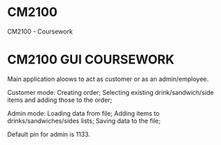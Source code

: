 # CM2100
CM2100 - Coursework

<h1>CM2100 GUI COURSEWORK</h1>

Main application aloows to act as customer or as an admin/employee. 

Customer mode: 
  Creating order;
  Selecting existing drink/sandwich/side items and adding those to the order;
 
 
Admin mode: 
  Loading data from file; 
  Adding items to drinks/sandwiches/sides lists;
  Saving data to the file; 
  
Default pin for admin is 1133. 
